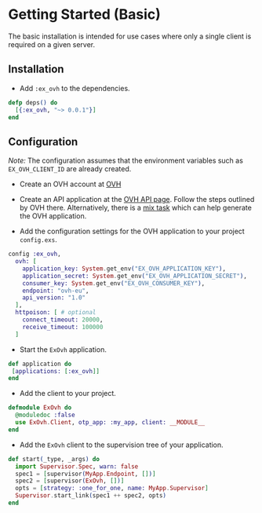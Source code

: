 # Getting Started (Basic)

The basic installation is intended for use cases where only a single client is required
on a given server.

## Installation 

- Add `:ex_ovh` to the dependencies.

```elixir
defp deps() do
  [{:ex_ovh, "~> 0.0.1"}]
end
```

## Configuration

*Note:* The configuration assumes that the environment variables such as `EX_OVH_CLIENT_ID` are already created.

- Create an OVH account at [OVH](https://www.ovh.com/us/)

- Create an API application at the [OVH API page](https://eu.api.ovh.com/createApp/). Follow the
  steps outlined by OVH there. Alternatively, there is a [mix task](https://hexdocs.pm/ex_hubic/doc/mix_task_advanced.md.html) which can help 
  generate the OVH application.
  
- Add the configuration settings for the OVH application to your project `config.exs`.

```elixir
config :ex_ovh,
  ovh: [
    application_key: System.get_env("EX_OVH_APPLICATION_KEY"),
    application_secret: System.get_env("EX_OVH_APPLICATION_SECRET"),
    consumer_key: System.get_env("EX_OVH_CONSUMER_KEY"),
    endpoint: "ovh-eu",
    api_version: "1.0"
  ],
  httpoison: [ # optional
    connect_timeout: 20000,
    receive_timeout: 100000
  ]
```

- Start the `ExOvh` application.

```elixir
def application do
 [applications: [:ex_ovh]]
end
```

- Add the client to your project.

```elixir
defmodule ExOvh do
  @moduledoc :false
  use ExOvh.Client, otp_app: :my_app, client: __MODULE__
end
```

- Add the `ExOvh` client to the supervision tree of your application.

```elixir
def start(_type, _args) do
  import Supervisor.Spec, warn: false
  spec1 = [supervisor(MyApp.Endpoint, [])]
  spec2 = [supervisor(ExOvh, [])]
  opts = [strategy: :one_for_one, name: MyApp.Supervisor]
  Supervisor.start_link(spec1 ++ spec2, opts)
end
```

